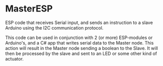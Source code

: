 # MasterESP
ESP code that receives Serial input, and sends an instruction to a slave Arduino using the I2C communication protocol.

This code can be used in conjunction with 2 (or more) ESP-modules or Arduino's, and a C# app that writes serial data to the Master node. This action will result in the Master node sending a boolean to the Slave. It will then be processed by the slave and sent to an LED or some other kind of actuator.
